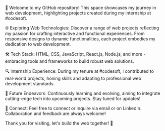 🚀 Welcome to my GitHub repository! This space showcases my journey in web development, highlighting projects created during my internship at #codesoft.

🌐 Exploring Web Technologies:
Discover a range of web projects reflecting my passion for crafting interactive and functional experiences. From responsive designs to dynamic functionalities, each project embodies my dedication to web development.

🛠️ Tech Stack:
HTML, CSS, JavaScript, React.js, Node.js, and more - embracing tools and frameworks to build robust web solutions.

🔍 Internship Experience:
During my tenure at #codesoft, I contributed to real-world projects, honing skills and adapting to professional web development standards.

🚀 Future Endeavors:
Continuously learning and evolving, aiming to integrate cutting-edge tech into upcoming projects. Stay tuned for updates!

📧 Connect:
Feel free to connect or inquire via email or on LinkedIn. Collaboration and feedback are always welcome!

Thank you for visiting, let's build the web together! 🌟
